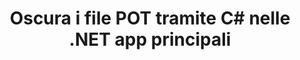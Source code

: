 ---
############################# Static ############################
layout: "autogen"
draft: false
path: "it/redaction/net/text/pot"
otherformats: CSV DOC DOCM DOCX DOT DOTM DOTX PDF POTM PPS PPSM PPSX PPT PPTM PPTX RTF XLS XLSM XLSX XLT XLTM XLTX  

############################# Head ############################
head_title: "Oscura le informazioni sensibili dai documenti POT tramite .NET Core"
head_description: "Applica la redazione del testo utilizzando una frase esatta o un'espressione regolare per documenti di diversi formati"

############################# Header ############################
title: "Oscura i file POT tramite C# nelle .NET app principali"
description: "Cerca e sostituisci testo in documenti, fogli di lavoro e presentazioni Office e OpenOffice nonché POT su Windows, Linux e macOS"

################### SubMenu/Download Button #####################
submenu:
    enable: true

############################# About ############################
about:
    enable: true
    title: "Redazione del documento per l'API .NET"
    content: |
        Un'unica interfaccia indipendente dal formato per l'oscuramento di informazioni riservate e classificate da documenti e immagini PDF, Word, Excel, PowerPoint, inclusa la possibilità di modificare i metadati e rimuovere i commenti. Con lo strumento GroupDocs.Redaction for .NET puoi redigere il testo e salvare il documento redatto in PDF, trasformando tutte le pagine in immagini raster o mantenendo il documento nel suo formato originale per ulteriori modifiche.

############################# Steps ############################
steps:
    enable: true
    title_left: "Oscura testo esatto da POT tramite C#"
    content_left: |
        [GroupDocs.Redaction](it//redaction/net/) consente agli .NET sviluppatori di aggiungere facilmente POT la funzionalità di revisione dei file con pochi semplici passaggi.

        *   Crea un'istanza della classe [Redactor](https://apireference.groupdocs.com/redaction/net/groupdocs.redaction/redactor) e carica il file POT
        *   Crea un'istanza della classe [ExactPhraseRedaction](https://apireference.groupdocs.com/redaction/net/groupdocs.redaction.redactions/exactphraseredaction) per trovare e sostituire il testo
        *   Richiama il metodo [Redactor.Apply](https://apireference.groupdocs.com/redaction/net/groupdocs.redaction/redactor/methods/apply/index) con oggetto di ExactPhraseRedaction
        
    title_right: "Inizia con l'API Redaction"
    content_right: |
        Installa dalla riga di comando come ```nuget install GroupDocs.Redaction``` o tramite Package Manager Console di Visual Studio con ```Install-Package GroupDocs.Redaction```. 
        In alternativa, scarica il programma di installazione MSI offline o le DLL in un file ZIP da [download](https://downloads.groupdocs.com/redaction/net) e fai riferimento a esso manualmente nel tuo progetto.  
        
    code: |
        ```cs
        using (Redactor redactor = new Redactor(@"sample.pot"))
        {
        	redactor.Apply(new ExactPhraseRedaction("John Doe", new ReplacementOptions("[personal]")));
        	redactor.Save();
        }
        ```

############################# Demos ############################
demos:
    enable: true
############################# About Formats ############################
about_formats:
    enable: true
############################# More Formats ############################
more_formats:
    enable: true

############################# Back to top ###############################
back_to_top:
    enable: true
---